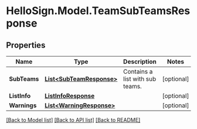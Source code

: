 # HelloSign.Model.TeamSubTeamsResponse

## Properties

Name | Type | Description | Notes
------------ | ------------- | ------------- | -------------
**SubTeams** | [**List&lt;SubTeamResponse&gt;**](SubTeamResponse.md) |  Contains a list with sub teams.  | [optional] 
**ListInfo** | [**ListInfoResponse**](ListInfoResponse.md) |    | [optional] 
**Warnings** | [**List&lt;WarningResponse&gt;**](WarningResponse.md) |    | [optional] 

[[Back to Model list]](../README.md#documentation-for-models) [[Back to API list]](../README.md#documentation-for-api-endpoints) [[Back to README]](../README.md)

